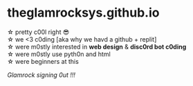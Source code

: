 # theglamrocksys.github.io
☆ pretty c00l right 😎   
☆ we <3 c0ding [aka why we havd a github + replit]  
☆ were m0stly interested in **web design** & **disc0rd bot c0ding**  
☆ were m0stly use pyth0n and html  
☆ were beginners at this 

*Glamrock signing 0ut !!!*
